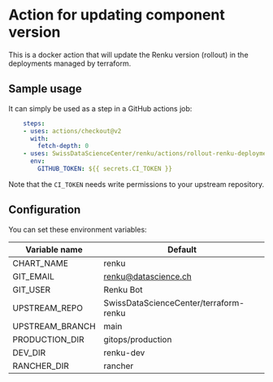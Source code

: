# Action for updating component version

This is a docker action that will update the Renku version (rollout) in the deployments managed by terraform.

## Sample usage

It can simply be used as a step in a GitHub actions job:

```yaml
    steps:
    - uses: actions/checkout@v2
      with:
        fetch-depth: 0
    - uses: SwissDataScienceCenter/renku/actions/rollout-renku-deployment@master
      env:
        GITHUB_TOKEN: ${{ secrets.CI_TOKEN }}
```

Note that the `CI_TOKEN` needs write permissions to your upstream repository.

## Configuration

You can set these environment variables:

| Variable name   | Default |
| ----------------| --------|
| CHART_NAME      | renku   |
| GIT_EMAIL       | renku@datascience.ch |
| GIT_USER        | Renku Bot |
| UPSTREAM_REPO   | SwissDataScienceCenter/terraform-renku |
| UPSTREAM_BRANCH | main |
| PRODUCTION_DIR  | gitops/production |
| DEV_DIR         | renku-dev |
| RANCHER_DIR     | rancher |
